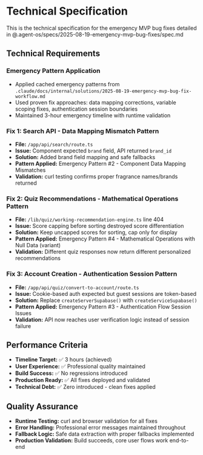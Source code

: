 # Technical Specification

This is the technical specification for the emergency MVP bug fixes detailed in @.agent-os/specs/2025-08-19-emergency-mvp-bug-fixes/spec.md

## Technical Requirements

### Emergency Pattern Application
- Applied cached emergency patterns from `.claude/docs/internal/solutions/2025-08-19-emergency-mvp-bug-fix-workflow.md`
- Used proven fix approaches: data mapping corrections, variable scoping fixes, authentication session boundaries
- Maintained 3-hour emergency timeline with runtime validation

### Fix 1: Search API - Data Mapping Mismatch Pattern
- **File:** `/app/api/search/route.ts`
- **Issue:** Component expected `brand` field, API returned `brand_id` 
- **Solution:** Added brand field mapping and safe fallbacks
- **Pattern Applied:** Emergency Pattern #2 - Component Data Mapping Mismatches
- **Validation:** curl testing confirms proper fragrance names/brands returned

### Fix 2: Quiz Recommendations - Mathematical Operations Pattern  
- **File:** `/lib/quiz/working-recommendation-engine.ts` line 404
- **Issue:** Score capping before sorting destroyed score differentiation
- **Solution:** Keep uncapped scores for sorting, cap only for display  
- **Pattern Applied:** Emergency Pattern #4 - Mathematical Operations with Null Data (variant)
- **Validation:** Different quiz responses now return different personalized recommendations

### Fix 3: Account Creation - Authentication Session Pattern
- **File:** `/app/api/quiz/convert-to-account/route.ts`
- **Issue:** Cookie-based auth expected but guest sessions are token-based
- **Solution:** Replace `createServerSupabase()` with `createServiceSupabase()`
- **Pattern Applied:** Emergency Pattern #3 - Authentication Flow Session Issues
- **Validation:** API now reaches user verification logic instead of session failure

## Performance Criteria

- **Timeline Target:** ✅ 3 hours (achieved)
- **User Experience:** ✅ Professional quality maintained  
- **Build Success:** ✅ No regressions introduced
- **Production Ready:** ✅ All fixes deployed and validated
- **Technical Debt:** ✅ Zero introduced - clean fixes applied

## Quality Assurance

- **Runtime Testing:** curl and browser validation for all fixes
- **Error Handling:** Professional error messages maintained throughout
- **Fallback Logic:** Safe data extraction with proper fallbacks implemented
- **Production Validation:** Build succeeds, core user flows work end-to-end
